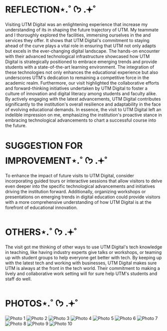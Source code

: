 # REFLECTION⋆.˚ ᡣ𐭩 .𖥔˚

Visiting UTM Digital was an enlightening experience that increase my understanding of its in shaping the future trajectory of UTM. My teammate and I thoroughly explored the facilities, immersing ourselves in the  and services they offer. It shows that UTM Digital's commitment to staying ahead of the curve plays a vital role in ensuring that UTM not only adapts but excels in the ever-changing digital landscape.
The hands-on encounter with their advanced technological infrastructure showcased how UTM Digital is strategically positioned to embrace emerging trends and provide students with a state-of-the-art learning environment. The integration of these technologies not only enhances the educational experience but also underscores UTM's dedication to remaining a competitive force in the academic realm.
Furthermore, our visit highlighted the collaborative efforts and forward-thinking initiatives undertaken by UTM Digital to foster a culture of innovation and digital literacy among students and faculty alike. By actively engaging with the latest advancements, UTM Digital contributes significantly to the institution's overall resilience and adaptability in the face of evolving educational demands.
In essence, the visit to UTM Digital left an indelible impression on me, emphasizing the institution's proactive stance in embracing technological advancements to chart a successful course into the future.

# SUGGESTION FOR IMPROVEMENT⋆.˚ ᡣ𐭩 .𖥔˚

To enhance the impact of future visits to UTM Digital, consider incorporating guided tours or interactive sessions that allow visitors to delve even deeper into the specific technological advancements and initiatives driving the institution forward. Additionally, organizing workshops or presentations on emerging trends in digital education could provide visitors with a more comprehensive understanding of how UTM Digital is at the forefront of educational innovation.


# OTHERS⋆.˚ ᡣ𐭩 .𖥔˚

The visit got me thinking of other ways to use UTM Digital's tech knowledge in teaching, like having industry experts give talks or workshops, or teaming up with student groups to help everyone get better with tech. By keeping up with the latest tech and working with businesses, UTM Digital makes sure UTM is always at the front in the tech world. Their commitment to making a lively and collaborative work setting will for sure help UTM's students and staff do well.

# PHOTOS⋆.˚ ᡣ𐭩 .𖥔˚

![Photo 1](https://github.com/Hynanie/ASSIGNMENT-3-VIDEO-ON-VISIT-TO-UTMDIGITAL-AND-THE-VIRTUAL-TALK/assets/148435826/bcd72f03-6e88-47a3-964f-b4d6b7a17e05)
![Photo 2](https://github.com/Hynanie/ASSIGNMENT-3-VIDEO-ON-VISIT-TO-UTMDIGITAL-AND-THE-VIRTUAL-TALK/assets/148435826/3b32df8b-3ba5-4c25-b2f9-01a8058d8854)
![Photo 3](https://github.com/Hynanie/ASSIGNMENT-3-VIDEO-ON-VISIT-TO-UTMDIGITAL-AND-THE-VIRTUAL-TALK/assets/148435826/71e04741-2663-4c37-9ad1-aec84ff2ae19)
![Photo 4](https://github.com/Hynanie/ASSIGNMENT-3-VIDEO-ON-VISIT-TO-UTMDIGITAL-AND-THE-VIRTUAL-TALK/assets/148435826/50fd7301-7c3d-4852-8848-6f05ff7957ee)
![Photo 5](https://github.com/Hynanie/ASSIGNMENT-3-VIDEO-ON-VISIT-TO-UTMDIGITAL-AND-THE-VIRTUAL-TALK/assets/148435826/24a2abd2-b820-4cc1-85c1-a04b414f16d0)
![Photo 6](https://github.com/Hynanie/ASSIGNMENT-3-VIDEO-ON-VISIT-TO-UTMDIGITAL-AND-THE-VIRTUAL-TALK/assets/148435826/3568b6b6-30bb-4195-8381-710da0cdcd7f)
![Photo 7](https://github.com/Hynanie/ASSIGNMENT-3-VIDEO-ON-VISIT-TO-UTMDIGITAL-AND-THE-VIRTUAL-TALK/assets/148435826/4990b1b9-1f78-40d0-808b-ce007fb3e6e4)
![Photo 8](https://github.com/Hynanie/ASSIGNMENT-3-VIDEO-ON-VISIT-TO-UTMDIGITAL-AND-THE-VIRTUAL-TALK/assets/148435826/f97dd712-e37d-4efb-9b34-7ccfab1ad3a4)
![Photo 9](https://github.com/Hynanie/ASSIGNMENT-3-VIDEO-ON-VISIT-TO-UTMDIGITAL-AND-THE-VIRTUAL-TALK/assets/148435826/ad1fe6f3-3e1a-409f-a835-df2839c948a8)
![Photo 10](https://github.com/Hynanie/ASSIGNMENT-3-VIDEO-ON-VISIT-TO-UTMDIGITAL-AND-THE-VIRTUAL-TALK/assets/148435826/96b9d94f-7887-4a53-abd8-e7f6eb3c9440)
